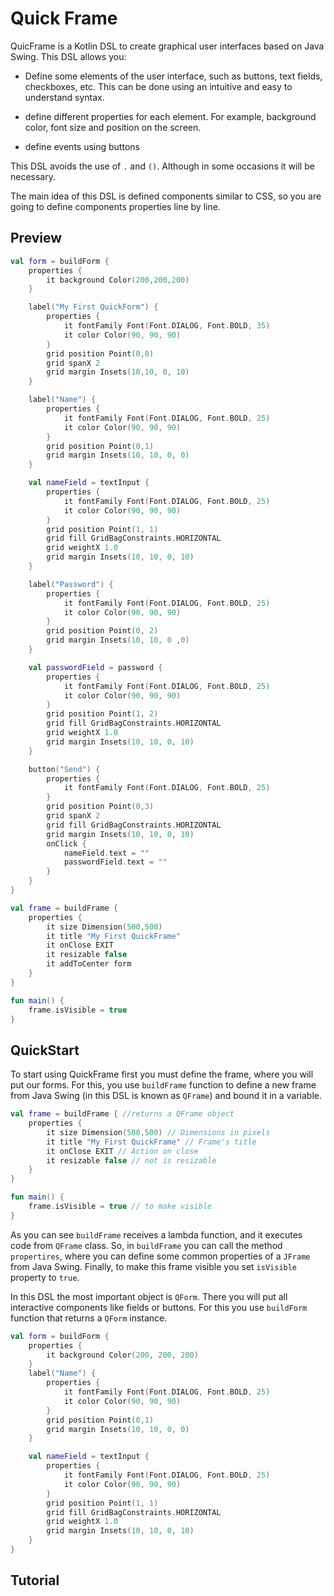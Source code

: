 # Quick Frame
QuicFrame is a Kotlin DSL to create graphical user interfaces based on Java Swing. 
This DSL allows you:

- Define some elements of the user interface, such as buttons, text fields, checkboxes, etc. 
This can be done using an intuitive and easy to understand syntax.

- define different properties for each element.
For example, background color, font size and position on the screen.

- define events using buttons

This DSL avoids the use of `.` and `()`. Although in some occasions it will be necessary.

The main idea of this DSL is defined components similar to CSS, so you are going to define 
components properties line by line. 

## Preview

```kotlin
val form = buildForm {
    properties {
        it background Color(200,200,200)
    }

    label("My First QuickForm") {
        properties {
            it fontFamily Font(Font.DIALOG, Font.BOLD, 35)
            it color Color(90, 90, 90)
        }
        grid position Point(0,0)
        grid spanX 2
        grid margin Insets(10,10, 0, 10)
    }

    label("Name") {
        properties {
            it fontFamily Font(Font.DIALOG, Font.BOLD, 25)
            it color Color(90, 90, 90)
        }
        grid position Point(0,1)
        grid margin Insets(10, 10, 0, 0)
    }

    val nameField = textInput {
        properties {
            it fontFamily Font(Font.DIALOG, Font.BOLD, 25)
            it color Color(90, 90, 90)
        }
        grid position Point(1, 1)
        grid fill GridBagConstraints.HORIZONTAL
        grid weightX 1.0
        grid margin Insets(10, 10, 0, 10)
    }

    label("Password") {
        properties {
            it fontFamily Font(Font.DIALOG, Font.BOLD, 25)
            it color Color(90, 90, 90)
        }
        grid position Point(0, 2)
        grid margin Insets(10, 10, 0 ,0)
    }

    val passwordField = password {
        properties {
            it fontFamily Font(Font.DIALOG, Font.BOLD, 25)
            it color Color(90, 90, 90)
        }
        grid position Point(1, 2)
        grid fill GridBagConstraints.HORIZONTAL
        grid weightX 1.0
        grid margin Insets(10, 10, 0, 10)
    }

    button("Send") {
        properties {
            it fontFamily Font(Font.DIALOG, Font.BOLD, 25)
        }
        grid position Point(0,3)
        grid spanX 2
        grid fill GridBagConstraints.HORIZONTAL
        grid margin Insets(10, 10, 0, 10)
        onClick {
            nameField.text = ""
            passwordField.text = ""
        }
    }
}

val frame = buildFrame {
    properties {
        it size Dimension(500,500)
        it title "My First QuickFrame"
        it onClose EXIT
        it resizable false
        it addToCenter form
    }
}

fun main() {
    frame.isVisible = true
}
```

## QuickStart

To start using QuickFrame first you must define the frame, where you will put our forms. 
For this, you use `buildFrame` function to define a new frame from Java Swing (in this DSL is known as `QFrame`)
and bound it in a variable.

```kotlin
val frame = buildFrame { //returns a QFrame object
    properties {
        it size Dimension(500,500) // Dimensions in pixels
        it title "My First QuickFrame" // Frame's title
        it onClose EXIT // Action on close
        it resizable false // not is resizable
    }
}

fun main() {
    frame.isVisible = true // to make visible
}
```
As you can see `buildFrame` receives a lambda function, and it executes code from `QFrame` class.
So, in `buildFrame` you can call the method `propertires`, where you can define some common properties 
of a `JFrame` from Java Swing. Finally, to make this frame visible you set `isVisible` property to `true`.

In this DSL the most important object is `QForm`. There you will put all interactive components like fields or buttons.
For this you use `buildForm` function that returns a `QForm` instance.

```kotlin
val form = buildForm {
    properties {
        it background Color(200, 200, 200)
    }
    label("Name") {
        properties {
            it fontFamily Font(Font.DIALOG, Font.BOLD, 25)
            it color Color(90, 90, 90)
        }
        grid position Point(0,1)
        grid margin Insets(10, 10, 0, 0)
    }

    val nameField = textInput {
        properties {
            it fontFamily Font(Font.DIALOG, Font.BOLD, 25)
            it color Color(90, 90, 90)
        }
        grid position Point(1, 1)
        grid fill GridBagConstraints.HORIZONTAL
        grid weightX 1.0
        grid margin Insets(10, 10, 0, 10)
    }
}
```

## Tutorial